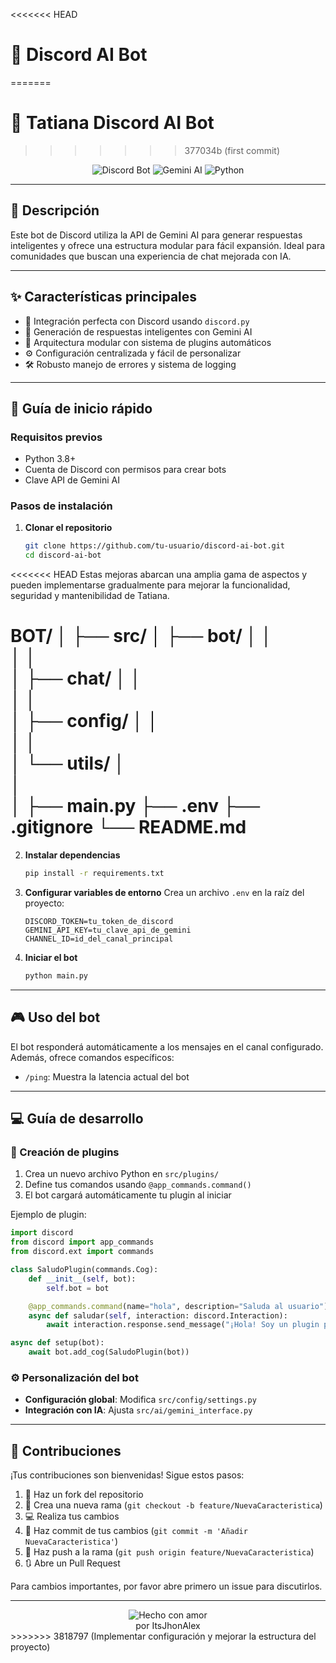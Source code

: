 <<<<<<< HEAD
# 🤖 Discord AI Bot
=======
# 🤖 Tatiana Discord AI Bot
>>>>>>> 377034b (first commit)

<div align="center">

![Discord Bot](https://img.shields.io/badge/Discord-Bot-7289DA?style=for-the-badge&logo=discord&logoColor=white)
![Gemini AI](https://img.shields.io/badge/Gemini-AI-4285F4?style=for-the-badge&logo=google&logoColor=white)
![Python](https://img.shields.io/badge/Python-3776AB?style=for-the-badge&logo=python&logoColor=white)

</div>

---

## 📌 Descripción

Este bot de Discord utiliza la API de Gemini AI para generar respuestas inteligentes y ofrece una estructura modular para fácil expansión. Ideal para comunidades que buscan una experiencia de chat mejorada con IA.

---

## ✨ Características principales

- 🔗 Integración perfecta con Discord usando `discord.py`
- 🧠 Generación de respuestas inteligentes con Gemini AI
- 🧩 Arquitectura modular con sistema de plugins automáticos
- ⚙️ Configuración centralizada y fácil de personalizar
- 🛠️ Robusto manejo de errores y sistema de logging

---

## 🚀 Guía de inicio rápido

### Requisitos previos

- Python 3.8+
- Cuenta de Discord con permisos para crear bots
- Clave API de Gemini AI

### Pasos de instalación

1. **Clonar el repositorio**
   ```bash
   git clone https://github.com/tu-usuario/discord-ai-bot.git
   cd discord-ai-bot
   ```

<<<<<<< HEAD
Estas mejoras abarcan una amplia gama de aspectos y pueden implementarse gradualmente para mejorar la funcionalidad, seguridad y mantenibilidad de Tatiana.

BOT/
│
├── src/
│   ├── bot/
│   │   
│   │   
│   ├── chat/
│   │   
│   │   
│   ├── config/
│   │   
│   │   
│   └── utils/
│       
│       
│
├── main.py
├── .env
├── .gitignore
└── README.md
=======
2. **Instalar dependencias**
   ```bash
   pip install -r requirements.txt
   ```

3. **Configurar variables de entorno**
   Crea un archivo `.env` en la raíz del proyecto:
   ```
   DISCORD_TOKEN=tu_token_de_discord
   GEMINI_API_KEY=tu_clave_api_de_gemini
   CHANNEL_ID=id_del_canal_principal
   ```

4. **Iniciar el bot**
   ```bash
   python main.py
   ```

---

## 🎮 Uso del bot

El bot responderá automáticamente a los mensajes en el canal configurado. Además, ofrece comandos específicos:

- `/ping`: Muestra la latencia actual del bot

---

## 💻 Guía de desarrollo

### 🔌 Creación de plugins

1. Crea un nuevo archivo Python en `src/plugins/`
2. Define tus comandos usando `@app_commands.command()`
3. El bot cargará automáticamente tu plugin al iniciar

Ejemplo de plugin:

```python
import discord
from discord import app_commands
from discord.ext import commands

class SaludoPlugin(commands.Cog):
    def __init__(self, bot):
        self.bot = bot

    @app_commands.command(name="hola", description="Saluda al usuario")
    async def saludar(self, interaction: discord.Interaction):
        await interaction.response.send_message("¡Hola! Soy un plugin personalizado.")

async def setup(bot):
    await bot.add_cog(SaludoPlugin(bot))
```

### ⚙️ Personalización del bot

- **Configuración global**: Modifica `src/config/settings.py`
- **Integración con IA**: Ajusta `src/ai/gemini_interface.py`

---

## 🤝 Contribuciones

¡Tus contribuciones son bienvenidas! Sigue estos pasos:

1. 🍴 Haz un fork del repositorio
2. 🌿 Crea una nueva rama (`git checkout -b feature/NuevaCaracteristica`)
3. 💻 Realiza tus cambios
4. 📝 Haz commit de tus cambios (`git commit -m 'Añadir NuevaCaracteristica'`)
5. 🚀 Haz push a la rama (`git push origin feature/NuevaCaracteristica`)
6. 🔃 Abre un Pull Request

Para cambios importantes, por favor abre primero un issue para discutirlos.

---

<div align="center">
  <img src="https://img.shields.io/badge/Hecho%20con-❤️-ff69b4.svg" alt="Hecho con amor">
  <br>
  por ItsJhonAlex
</div>
>>>>>>> 3818797 (Implementar configuración y mejorar la estructura del proyecto)

